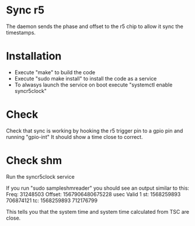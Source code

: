# Sync r5 #

The daemon sends the phase and offset to the r5 chip to allow it sync the timestamps.

# Installation #

- Execute "make"  to build the code
- Execute "sudo make install" to install the code as a service
- To alwasys launch the service on boot execute "systemctl enable syncr5clock"


# Check #

Check that sync is working by hooking the r5 trigger pin to a gpio pin and running "gpio-int" It should show a time close to correct.

# Check shm #

Run the syncr5clock service

If you run "sudo sampleshmreader" you should see an output similar to this:
Freq: 31248503 Offset: 1567906480675228 usec Valid 1
st: 1568259893 706874121
tc: 1568259893 712176799

This tells you that the system time and system time calculated from TSC are close.

